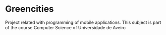 # Greencities
Project related with programming of mobile applications. This subject is part of the course Computer Science of Universidade de Aveiro
